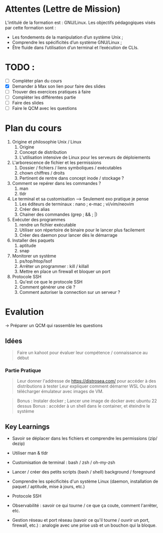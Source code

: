 # Attentes (Lettre de Mission)
L’intitulé de la formation est : GNU/Linux.
Les objectifs pédagogiques visés par cette formation sont :
- Les fondements de la manipulation d’un système Unix ;
- Comprendre les spécificités d’un système GNU/Linux ;
- Être fluide dans l’utilisation d’un terminal et l’exécution de CLIs.


# TODO : 
- [ ] Compléter plan du cours
- [x] Demander à Max son lien pour faire des slides
- [ ] Trouver des exercices pratiques à faire 
- [ ] Compléter les différentes partie
- [ ] Faire des slides
- [ ] Faire le QCM avec les questions

# Plan du cours

1. Origine et philosophie Unix / Linux
   1. Origine
   2. Concept de distribution
   3. L'utilisation intensive de Linux pour les serveurs de déploiements
2. L'arborescence de fichier et les permissions 
   1. Dossier / fichiers / liens symboliques / exécutables
   2. chown chiffres / droits
   3. Pertinent de rentre dans concept inode / stockage ?
3. Comment se repérer dans les commandes ?
   1. man
   2. tldr
4. Le terminal et sa customisation --> Seulement exo pratique je pense
   1. Les éditeurs de terminaux : nano ; e-mac ; vi/vim/neovim
   2. Créer des alias
   3. Chainer des commandes (grep ; && ; |)
5. Exécuter des programmes
   1. rendre un fichier exécutable
   2. Utiliser son répertoire de binaire pour le lancer plus facilement
   3. Créer des daemon pour lancer dès le démarrage
6. Installer des paquets
   1. aptitude
   2. snap
7. Monitorer un système
   1. ps/top/htop/lsof
   2. Arrêter un programmer : kill / killall
   3. Mettre en place un firewall et bloquer un port
8. Protocole SSH
   1. Qu'est ce que le protocole SSH
   2. Comment générer une clé ?
   3. Comment autoriser la connection sur un serveur ?

# 


# Evalution

-> Préparer un QCM qui rassemble les questions


## Idées
  > Faire un kahoot pour évaluer leur compétence / connaissance au début

  ### Partie Pratique
  > Leur donner l'addresse de https://distrosea.com/ pour accéder à des distributions à tester
  > Leur expliquer comment démarrer WSL
  > Ou alors télécharger émulateur avec images de VM.

  > Bonus : Instaler docker ; Lancer une image de docker avec ubuntu 22 dessus
  > Bonus : accéder à un shell dans le container, et éteindre le système


## Key Learnings

- Savoir se déplacer dans les fichiers et comprendre les permissions (zip/ dezip)
- Utiliser man & tldr
- Customisation de terminal : bash / zsh / oh-my-zsh 
- Lancer / créer des petits scripts (bash / shell) background / foreground


- Comprendre les spécificités d'un système Linux (daemon, installation de paquet / aptitude, mise à jours, etc.)
- Protocole SSH 
- Observabilité : savoir ce qui tourne / ce que ça coute, comment l'arrêter, etc.
- Gestion réseau et port réseau (savoir ce qu'il tourne / ouvrir un port, firewall, etc.) : analogie avec une prise usb et un bouchon qui la bloque.





